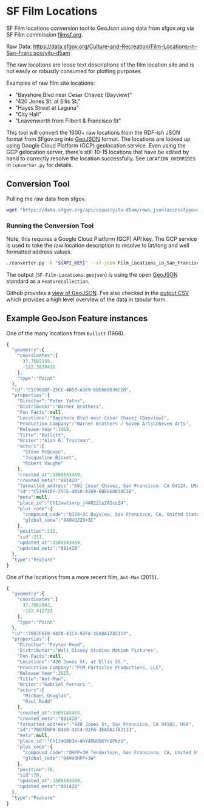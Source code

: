 # SF Film Locations

SF Film locations conversion tool to GeoJson using data from sfgov.org via SF Film commission [filmsf.org](https://filmsf.org/).

Raw Data: https://data.sfgov.org/Culture-and-Recreation/Film-Locations-in-San-Francisco/yitu-d5am 

The raw locations are loose text descriptions of the film location site and is not easily or robustly consumed for plotting purposes. 

Examples of raw film site locations:

- "Bayshore Blvd near Cesar Chavez (Bayview)"
- "420 Jones St. at Ellis St."
- "Hayes Street at Laguna"
- "City Hall"
- "Leavenworth from Filbert & Francisco St"


This tool will convert the 1600+ raw locations from the RDF-ish JSON format from SFgov.org into [GeoJSON](https://geojson.org/) format. The locations are looked up using Google Cloud Platform (GCP) geolocation service. Even using the GCP gelocation server, there's still 10-15 locations that have be edited by hand to correctly resolve the location successfully. See `LOCATION_OVERRIDES` in `converter.py` for details.


## Conversion Tool

Pulling the raw data from sfgov.


```bash
wget "https://data.sfgov.org/api/views/yitu-d5am/rows.json?accessType=DOWNLOAD" --output-document Film_Locations_in_San_Francisco.json
```

### Running the Conversion Tool

Note, this requires a Google Cloud Platform (GCP) API key. The GCP service is used to take the raw location description to resolve to lat/long and well formatted address values. 

```bash
./converter.py -k "${API_KEY}" --sf-json Film_Locations_in_San_Francisco.json -c geolocation-cache.json -o SF-Film-Locations.geojson --log-level=DEBUG --log-file=output.log
```

The output (`SF-Film-Locations.geojson`) is using the open [GeoJSON](https://geojson.org/) standard as a `FeatureCollection`.

Github provides a [view of GeoJSON](https://github.com/mpkocher/sf-film-locations/blob/master/SF-Film-Locations.geojson). I've also checked in the [output CSV](https://github.com/mpkocher/sf-film-locations/blob/master/SF-Film-Locations.csv) which provides a high level overview of the data in tabular form.


## Example GeoJson Feature instances

One of the many locations from `Bullitt` (1968).


```javascript
{
  "geometry":{
    "coordinates":[
      37.7502159,
      -122.3839432
    ],
    "type":"Point"
  },
  "id":"C51901DF-25CE-4B50-A369-6BE660D38C2B",
  "properties":{
    "Director":"Peter Yates",
    "Distributor":"Warner Brothers",
    "Fun Facts":null,
    "Locations":"Bayshore Blvd near Cesar Chavez (Bayview)",
    "Production Company":"Warner Brothers / Seven Arts\nSeven Arts",
    "Release Year":1968,
    "Title":"Bullitt",
    "Writer":"Alan R. Trustman",
    "actors":[
      "Steve McQueen",
      "Jacqueline Bisset",
      "Robert Vaughn"
    ],
    "created_at":1509143469,
    "created_meta":"881420",
    "formatted_address":"601 Cesar Chavez, San Francisco, CA 94124, USA",
    "id":"C51901DF-25CE-4B50-A369-6BE660D38C2B",
    "meta":null,
    "place_id":"ChIJawtxxrp_j4AR22luIA2ccZ4",
    "plus_code":{
      "compound_code":"QJ28+3C Bayview, San Francisco, CA, United States",
      "global_code":"849VQJ28+3C"
    },
    "position":211,
    "sid":211,
    "updated_at":1509143469,
    "updated_meta":"881420"
  },
  "type":"Feature"
}
```

One of the locations from a more recent film, `Ant-Man` (2015).

```javascript
{
  "geometry":{
    "coordinates":[
      37.7852042,
      -122.412723
    ],
    "type":"Point"
  },
  "id":"7807E6F8-0428-41C4-92FA-3EA8A1782113",
  "properties":{
    "Director":"Peyton Reed",
    "Distributor":"Walt Disney Studios Motion Pictures",
    "Fun Facts":null,
    "Locations":"420 Jones St. at Ellis St.",
    "Production Company":"PYM Particles Productions, LLC",
    "Release Year":2015,
    "Title":"Ant-Man",
    "Writer":"Gabriel Ferrari ",
    "actors":[
      "Michael Douglas",
      "Paul Rudd"
    ],
    "created_at":1509143469,
    "created_meta":"881420",
    "formatted_address":"420 Jones St, San Francisco, CA 94102, USA",
    "id":"7807E6F8-0428-41C4-92FA-3EA8A1782113",
    "meta":null,
    "place_id":"ChIJmQ0U34-AhYARQODKYn8PKzU",
    "plus_code":{
      "compound_code":"QHPP+3W Tenderloin, San Francisco, CA, United States",
      "global_code":"849VQHPP+3W"
    },
    "position":78,
    "sid":78,
    "updated_at":1509143469,
    "updated_meta":"881420"
  },
  "type":"Feature"
}
```
